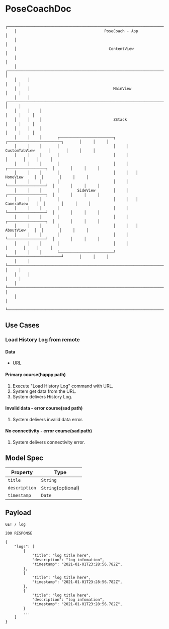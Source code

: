 # PoseCoachDoc 

	                                                                                                    
	    ┌──────────────────────────────────────────────────────────────────────────────────────────────┐
	    │                                       PoseCoach - App                                        │
	    │                                                                                              │
	    │                                         ContentView                                          │
	    │                                                                                              │
	    │     ┌──────────────────────────────────────────────────────────────────────────────────┐     │
	    │     │                                                                                  │     │
	    │     │                                     MainView                                     │     │
	    │     │    ┌───────────────────────────────────────────────────────────────────────┐     │     │
	    │     │    │                                                                       │     │     │
	    │     │    │                                ZStack                                 │     │     │
	    │     │    │                                                                       │     │     │
	    │     │    │       ┌────────────────────────┐     ┌────────────────────────┐       │     │     │
	    │     │    │       │                        │     │     CustomTabView      │       │     │     │
	    │     │    │       │                        │     │                        │       │     │     │
	    │     │    │       │                        │     │   ┌─────────────────┐  │       │     │     │
	    │     │    │       │                        │     │   │    HomeView     │  │       │     │     │
	    │     │    │       │                        │     │   └─────────────────┘  │       │     │     │
	    │     │    │       │        SideView        │     │   ┌─────────────────┐  │       │     │     │
	    │     │    │       │                        │     │   │   CameraView    │  │       │     │     │
	    │     │    │       │                        │     │   └─────────────────┘  │       │     │     │
	    │     │    │       │                        │     │   ┌─────────────────┐  │       │     │     │
	    │     │    │       │                        │     │   │    AboutView    │  │       │     │     │
	    │     │    │       │                        │     │   └─────────────────┘  │       │     │     │
	    │     │    │       │                        │     │                        │       │     │     │
	    │     │    │       └────────────────────────┘     └────────────────────────┘       │     │     │
	    │     │    └───────────────────────────────────────────────────────────────────────┘     │     │
	    │     │                                                                                  │     │
	    │     └──────────────────────────────────────────────────────────────────────────────────┘     │
	    │                                                                                              │
	    └──────────────────────────────────────────────────────────────────────────────────────────────┘


Use Cases
---

### Load History Log from remote

#### Data

- URL

#### Primary course(happy path)

1. Execute "Load History Log" command with URL.
2. System get data from the URL.
3. System delivers History Log.


#### Invalid data - error course(sad path)

1. System delivers invalid data error.

#### No connectivity - error course(sad path)

1. System delivers connectivity error.

## Model Spec

| Property       | Type               |
|----------------|--------------------|
| `title`        | `String`           |
| `description`  | `String`(optional) |
| `timestamp`    | `Date`             |


Payload
---

```
GET / log

200 RESPONSE

{
	"logs": [
		{
			"title": "log title here",
			"description": "log infomation",
			"timestamp": "2021-01-01T23:28:56.782Z",
		},
		{
			"title": "log title here",
			"timestamp": "2021-01-01T23:28:56.782Z",
		},
		{
			"title": "log title here",
			"description": "log infomation",
			"timestamp": "2021-01-01T23:28:56.782Z",
		}
		...
	]
}
```



